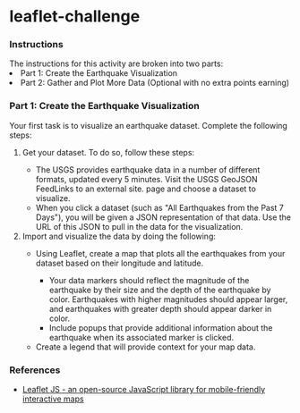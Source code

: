 # leaflet-challenge

<h3>Instructions</h3>
The instructions for this activity are broken into two parts:
<ul?>
<li>Part 1: Create the Earthquake Visualization</li>
<li>Part 2: Gather and Plot More Data (Optional with no extra points earning)</li>
</ul>

<h3>Part 1: Create the Earthquake Visualization</h3>
Your first task is to visualize an earthquake dataset. Complete the following steps:
<ol>
<li>Get your dataset. To do so, follow these steps:</li>
    <ul>
    <li>The USGS provides earthquake data in a number of different formats, updated every 5 minutes. Visit the USGS GeoJSON FeedLinks to an external site. page and choose a dataset to visualize. 
    <li>When you click a dataset (such as "All Earthquakes from the Past 7 Days"), you will be given a JSON representation of that data. Use the URL of this JSON to pull in the data for the visualization. 
    </ul>
<li>Import and visualize the data by doing the following:</li>
    <ul>
    <li>Using Leaflet, create a map that plots all the earthquakes from your dataset based on their longitude and latitude.</li>
        <ul>
        <li>Your data markers should reflect the magnitude of the earthquake by their size and the depth of the earthquake by color. Earthquakes with higher magnitudes should appear larger, and earthquakes with greater depth should appear darker in color.</li>
        <li>Include popups that provide additional information about the earthquake when its associated marker is clicked.</li>
        </ul>
    <li>Create a legend that will provide context for your map data.</li>
    </ul>
</ol>

<h3>References</h3>
<ul>
<li><a href="https://leafletjs.com/">Leaflet JS - an open-source JavaScript library for mobile-friendly interactive maps</li>
</ul>